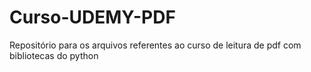 # Curso-UDEMY-PDF
Repositório para os arquivos referentes ao curso de leitura de pdf com bibliotecas do python
